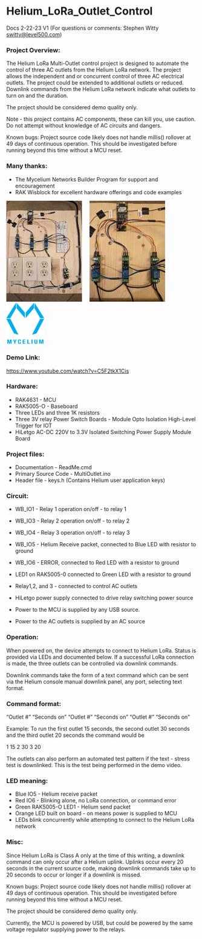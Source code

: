 # Helium_LoRa_Outlet_Control
Docs 2-22-23 V1 (For questions or comments:  Stephen Witty switty@level500.com)  

### Project Overview:
The Helium LoRa Multi-Outlet control project is designed to automate the control of three AC outlets from the Helium LoRa network.  The project allows the independent and or concurrent control of three AC electrical outlets.  The project could be extended to additional outlets or reduced.  Downlink commands from the Helium LoRa network indicate what outlets to turn on and the duration.

The project should be considered demo quality only.

Note - this project contains AC components, these can kill you, use caution.  Do not attempt without knowledge of AC circuits and dangers.

Known bugs: Project source code likely does not handle millis() rollover at 49 days of continuous operation.  This should be investigated before running beyond this time without a MCU reset.


### Many thanks:
- The Mycelium Networks Builder Program for support and encouragement
- RAK Wisblock for excellent hardware offerings and code examples

<img src="Pics/Multi-Outlet1.jpg" width="200"> &nbsp; &nbsp; <img src="Pics/Multi-Outlet2.jpg" width="200"> &nbsp; &nbsp; &nbsp; &nbsp; &nbsp; &nbsp; &nbsp; &nbsp;<img src="Pics/Mycelium.png" width="100">


### Demo Link:

https://www.youtube.com/watch?v=C5F2tkX1Cis
### Hardware:
- RAK4631 - MCU
- RAK5005-O - Baseboard
- Three LEDs and three 1K resistors
- Three 3V relay Power Switch Boards - Module Opto Isolation High-Level Trigger for IOT
- HiLetgo AC-DC 220V to 3.3V Isolated Switching Power Supply Module Board


### Project files:
- Documentation - ReadMe.cmd
- Primary Source Code - MultiOutlet.ino
- Header file - keys.h (Contains Helium user application keys)



### Circuit:
- WB_IO1 - Relay 1 operation on/off - to relay 1
- WB_IO3 - Relay 2 operation on/off - to relay 2
- WB_IO4 - Relay 3 operation on/off - to relay 3
- WB_IO5 - Helium Receive packet, connected to Blue LED with resistor to ground
- WB_IO6 - ERROR, connected to Red LED with a resistor to ground
- LED1 on RAK5005-0 connected to Green LED with a resistor to ground
- Relay1,2, and 3 - connected to control AC outlets
- HiLetgo power supply connected to drive relay switching power source

- Power to the MCU is supplied by any USB source.
- Power to the AC outlets is supplied by an AC source 

### Operation:
When powered on, the device attempts to connect to Helium LoRa.  Status is provided via LEDs and documented below.  If a successful LoRa connection is made, the three outlets can be controlled via downlink commands.

Downlink commands take the form of a text command which can be sent via the Helium console manual downlink panel, any port, selecting text format.

### Command format:

“Outlet #” “Seconds on” “Outlet #” “Seconds on” “Outlet #” “Seconds on”

Example:  To run the first outlet 15 seconds, the second outlet 30 seconds and the third outlet 20 seconds the command would be

1 15 2 30 3 20

The outlets can also perform an automated test pattern if the text - stress test is downlinked.  This is the test being performed in the demo video.

### LED meaning:
- Blue IO5 - Helium receive packet
- Red IO6 - Blinking alone, no LoRa connection, or command error
- Green RAK5005-O LED1 - Helium send packet
- Orange LED built on board - on means power is supplied to MCU
- LEDs blink concurrently while attempting to connect to the Helium LoRa network

### Misc:
Since Helium LoRa is Class A only at the time of this writing, a downlink command can only occur after a Helium uplink.  Uplinks occur every 20 seconds in the current source code, making downlink commands take up to 20 seconds to occur or longer if a downlink is missed.

Known bugs: Project source code likely does not handle millis() rollover at 49 days of continuous operation.  This should be investigated before running beyond this time without a MCU reset.

The project should be considered demo quality only.

Currently, the MCU is powered by USB, but could be powered by the same voltage regulator supplying power to the relays.
